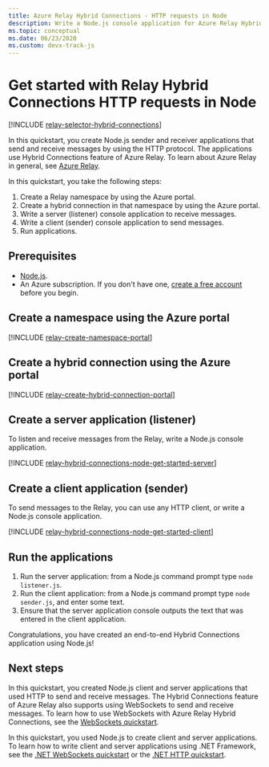 ```yaml
---
title: Azure Relay Hybrid Connections - HTTP requests in Node
description: Write a Node.js console application for Azure Relay Hybrid Connections HTTP requests in Node.
ms.topic: conceptual
ms.date: 06/23/2020
ms.custom: devx-track-js
---
```


# Get started with Relay Hybrid Connections HTTP requests in Node

[!INCLUDE [relay-selector-hybrid-connections](./includes/relay-selector-hybrid-connections.md)]

In this quickstart, you create Node.js sender and receiver applications that send and receive messages by using the HTTP protocol. The applications use Hybrid Connections feature of Azure Relay. To learn about Azure Relay in general, see [Azure Relay](relay-what-is-it.md). 

In this quickstart, you take the following steps:

1. Create a Relay namespace by using the Azure portal.
2. Create a hybrid connection in that namespace by using the Azure portal.
3. Write a server (listener) console application to receive messages.
4. Write a client (sender) console application to send messages.
5. Run applications.

## Prerequisites
- [Node.js](https://nodejs.org/en/).
- An Azure subscription. If you don't have one, [create a free account](https://azure.microsoft.com/free/) before you begin.

## Create a namespace using the Azure portal
[!INCLUDE [relay-create-namespace-portal](./includes/relay-create-namespace-portal.md)]

## Create a hybrid connection using the Azure portal
[!INCLUDE [relay-create-hybrid-connection-portal](./includes/relay-create-hybrid-connection-portal.md)]

## Create a server application (listener)
To listen and receive messages from the Relay, write a Node.js console application.

[!INCLUDE [relay-hybrid-connections-node-get-started-server](./includes/relay-hybrid-connections-http-requests-node-get-started-server.md)]

## Create a client application (sender)

To send messages to the Relay, you can use any HTTP client, or write a Node.js console application.

[!INCLUDE [relay-hybrid-connections-node-get-started-client](./includes/relay-hybrid-connections-http-requests-node-get-started-client.md)]

## Run the applications

1. Run the server application: from a Node.js command prompt type `node listener.js`.
2. Run the client application: from a Node.js command prompt type `node sender.js`, and enter some text.
3. Ensure that the server application console outputs the text that was entered in the client application.

Congratulations, you have created an end-to-end Hybrid Connections application using Node.js!

## Next steps
In this quickstart, you created Node.js client and server applications that used HTTP to send and receive messages. The Hybrid Connections feature of Azure Relay also supports using WebSockets to send and receive messages. To learn how to use WebSockets with Azure Relay Hybrid Connections, see the [WebSockets quickstart](relay-hybrid-connections-node-get-started.md).

In this quickstart, you used Node.js to create client and server applications. To learn how to write client and server applications using .NET Framework, see the [.NET WebSockets quickstart](relay-hybrid-connections-dotnet-get-started.md) or the [.NET HTTP quickstart](relay-hybrid-connections-http-requests-dotnet-get-started.md).

